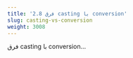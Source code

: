 ```yaml
---
title: '2.8 فرق casting با conversion'
slug: casting-vs-conversion
weight: 3008
---
```


فرق casting با conversion...